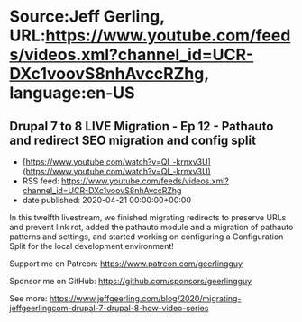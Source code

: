 # Source:Jeff Gerling, URL:https://www.youtube.com/feeds/videos.xml?channel_id=UCR-DXc1voovS8nhAvccRZhg, language:en-US

## Drupal 7 to 8 LIVE Migration - Ep 12 - Pathauto and redirect SEO migration and config split
 - [https://www.youtube.com/watch?v=Ql_-krnxv3U](https://www.youtube.com/watch?v=Ql_-krnxv3U)
 - RSS feed: https://www.youtube.com/feeds/videos.xml?channel_id=UCR-DXc1voovS8nhAvccRZhg
 - date published: 2020-04-21 00:00:00+00:00

In this twelfth livestream, we finished migrating redirects to preserve URLs and prevent link rot, added the pathauto module and a migration of pathauto patterns and settings, and started working on configuring a Configuration Split for the local development environment!

Support me on Patreon: https://www.patreon.com/geerlingguy

Sponsor me on GitHub: https://github.com/sponsors/geerlingguy

See more: https://www.jeffgeerling.com/blog/2020/migrating-jeffgeerlingcom-drupal-7-drupal-8-how-video-series

